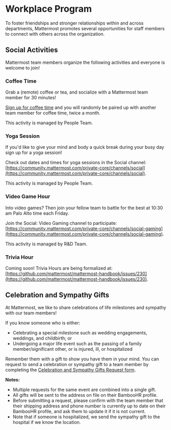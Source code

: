 # Workplace Program

To foster friendships and stronger relationships within and across departments, Mattermost promotes several opportunities for staff members to connect with others across the organization.

## Social Activities

Mattermost team members organize the following activities and everyone is welcome to join!

### Coffee Time

Grab a \(remote\) coffee or tea, and socialize with a Mattermost team member for 30 minutes!

[Sign up for coffee time](https://docs.google.com/spreadsheets/d/1MoHM7tI61F0gFMigcwaSYOBCKxvJAAiAVaefHWM8wBQ/edit#gid=0) and you will randomly be paired up with another team member for coffee time, twice a month.

This activity is managed by People Team.

### Yoga Session

If you'd like to give your mind and body a quick break during your busy day sign up for a yoga session!

Check out dates and times for yoga sessions in the Social channel: [https://community.mattermost.com/private-core/channels/social](https://community.mattermost.com/private-core/channels/social).

This activity is managed by People Team.

### Video Game Hour

Into video games? Then join your fellow team to battle for the best at 10:30 am Palo Alto time each Friday.

Join the Social: Video Gaming channel to participate: [https://community.mattermost.com/private-core/channels/social-gaming](https://community.mattermost.com/private-core/channels/social-gaming).

This activity is managed by R&D Team.

### Trivia Hour

Coming soon! Trivia Hours are being formalized at: [https://github.com/mattermost/mattermost-handbook/issues/230](https://github.com/mattermost/mattermost-handbook/issues/230).

## Celebration and Sympathy Gifts

At Mattermost, we like to share celebrations of life milestones and sympathy with our team members!

If you know someone who is either:

* Celebrating a special milestone such as wedding engagements, weddings, and childbirth; or
* Undergoing a major life event such as the passing of a family member/significant other, or is injured, ill, or hospitalized

Remember them with a gift to show you have them in your mind. You can request to send a celebration or sympathy gift to a team member by completing the [Celebration and Sympathy Gifts Request form](https://docs.google.com/forms/d/1_ltFCvZhItVNWS6JV-glOnk1aU-d9oOfUZrW3zEiWhg/edit).

**Notes:**

* Multiple requests for the same event are combined into a single gift.
* All gifts will be sent to the address on file on their BambooHR profile.
* Before submitting a request, please confirm with the team member that their shipping address and phone number is currently up to date on their BambooHR profile, and ask them to update it if it is not current.
* Note that if someone is hospitalized, we send the sympathy gift to the hospital if we know the location.

